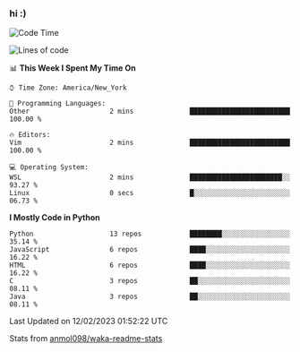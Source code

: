 ### hi :)

<!--START_SECTION:waka-->
![Code Time](http://img.shields.io/badge/Code%20Time-952%20hrs%2039%20mins-blue)

![Lines of code](https://img.shields.io/badge/From%20Hello%20World%20I%27ve%20Written-601%20Thousand%20lines%20of%20code-blue)

📊 **This Week I Spent My Time On** 

```text
⌚︎ Time Zone: America/New_York

💬 Programming Languages: 
Other                    2 mins              █████████████████████████   100.00 % 

🔥 Editors: 
Vim                      2 mins              █████████████████████████   100.00 % 

💻 Operating System: 
WSL                      2 mins              ███████████████████████░░   93.27 % 
Linux                    0 secs              █░░░░░░░░░░░░░░░░░░░░░░░░   06.73 % 

```

**I Mostly Code in Python** 

```text
Python                   13 repos            ████████░░░░░░░░░░░░░░░░░   35.14 % 
JavaScript               6 repos             ████░░░░░░░░░░░░░░░░░░░░░   16.22 % 
HTML                     6 repos             ████░░░░░░░░░░░░░░░░░░░░░   16.22 % 
C                        3 repos             ██░░░░░░░░░░░░░░░░░░░░░░░   08.11 % 
Java                     3 repos             ██░░░░░░░░░░░░░░░░░░░░░░░   08.11 % 

```



 Last Updated on 12/02/2023 01:52:22 UTC
<!--END_SECTION:waka-->

Stats from [anmol098/waka-readme-stats](https://github.com/anmol098/waka-readme-stats)